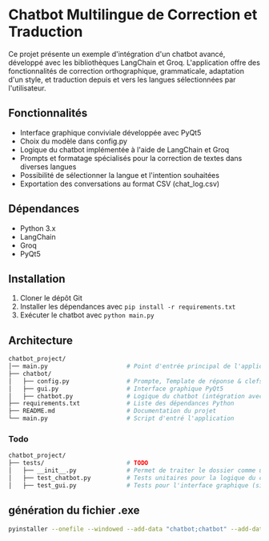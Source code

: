 # Chatbot Multilingue de Correction et Traduction

Ce projet présente un exemple d'intégration d'un chatbot avancé, développé avec les bibliothèques LangChain et Groq. L'application offre des fonctionnalités de correction orthographique, grammaticale, adaptation d'un style, et traduction depuis et vers les langues sélectionnées par l'utilisateur.


## Fonctionnalités

- Interface graphique conviviale développée avec PyQt5
- Choix du modèle dans config.py 
- Logique du chatbot implémentée à l'aide de LangChain et Groq
- Prompts et formatage spécialisés pour la correction de textes dans diverses langues
- Possibilité de sélectionner la langue et l'intention souhaitées
- Exportation des conversations au format CSV (chat_log.csv)


## Dépendances

* Python 3.x
* LangChain
* Groq
* PyQt5

## Installation

1. Cloner le dépôt Git
2. Installer les dépendances avec `pip install -r requirements.txt`
3. Exécuter le chatbot avec `python main.py`

## Architecture


```bash
chatbot_project/
│── main.py                      # Point d'entrée principal de l'application
├── chatbot/
│   ├── config.py                # Prompte, Template de réponse & clefs API
│   ├── gui.py                   # Interface graphique PyQt5
│   ├── chatbot.py               # Logique du chatbot (intégration avec LangChain et Groq)
├── requirements.txt             # Liste des dépendances Python
├── README.md                    # Documentation du projet
└── main.py                      # Script d'entré l'application

```

### Todo
```bash
chatbot_project/
├── tests/                       # TODO
│   ├── __init__.py              # Permet de traiter le dossier comme un package Python
│   ├── test_chatbot.py          # Tests unitaires pour la logique du chatbot
│   ├── test_gui.py              # Tests pour l'interface graphique (si possible avec des mock)│

```
## génération du fichier .exe

```bash
pyinstaller --onefile --windowed --add-data "chatbot;chatbot" --add-data "skin;skin" main.py
```


